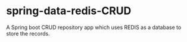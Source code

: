 # spring-data-redis-CRUD
A Spring boot CRUD repository app which uses REDIS as a database to store the records.
